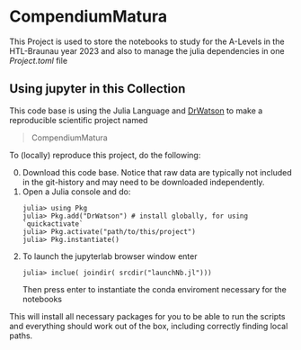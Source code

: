 # CompendiumMatura

This Project is used to store the notebooks to study for the A-Levels in the HTL-Braunau year 2023 
and also to manage the julia dependencies in one *Project.toml* file

## Using jupyter in this Collection

This code base is using the Julia Language and [DrWatson](https://juliadynamics.github.io/DrWatson.jl/stable/)
to make a reproducible scientific project named
> CompendiumMatura

To (locally) reproduce this project, do the following:

0. Download this code base. Notice that raw data are typically not included in the
   git-history and may need to be downloaded independently.
1. Open a Julia console and do:
   ```
   julia> using Pkg
   julia> Pkg.add("DrWatson") # install globally, for using `quickactivate`
   julia> Pkg.activate("path/to/this/project")
   julia> Pkg.instantiate()
   ```
2. To launch the jupyterlab browser window enter
   ```
   julia> inclue( joindir( srcdir("launchNb.jl")))
   ```
   Then press enter to instantiate the conda enviroment necessary for the notebooks

This will install all necessary packages for you to be able to run the scripts and
everything should work out of the box, including correctly finding local paths.